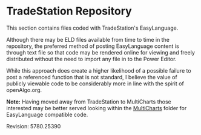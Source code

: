 # TradeStation Repository #

This section contains files coded with TradeStation's EasyLanguage.

Although there may be ELD files available from time to time in the repository, the preferred method
of posting EasyLanguage content is through text file so that code may be rendered online for viewing and freely distributed without the need to import any file in to the Power Editor.  

While this approach does create a higher likelihood of a possible failure to post a referenced function that is not standard, I believe the value of publicly viewable code to be considerably more in line with the spirit of openAlgo.org.

**Note:** Having moved away from TradeStation to MultiCharts those interested may be better served looking within the [MultiCharts](https://github.com/mtompkins/openAlgo/tree/master/MultiCharts) folder for EasyLanguage compatible code.

Revision: 5780.25390
